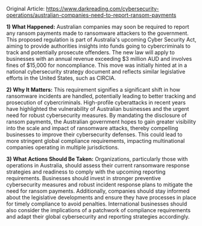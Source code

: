 Original Article: https://www.darkreading.com/cybersecurity-operations/australian-companies-need-to-report-ransom-payments

**1) What Happened:**
Australian companies may soon be required to report any ransom payments made to ransomware attackers to the government. This proposed regulation is part of Australia's upcoming Cyber Security Act, aiming to provide authorities insights into funds going to cybercriminals to track and potentially prosecute offenders. The new law will apply to businesses with an annual revenue exceeding $3 million AUD and involves fines of $15,000 for noncompliance. This move was initially hinted at in a national cybersecurity strategy document and reflects similar legislative efforts in the United States, such as CIRCIA.

**2) Why It Matters:**
This requirement signifies a significant shift in how ransomware incidents are handled, potentially leading to better tracking and prosecution of cybercriminals. High-profile cyberattacks in recent years have highlighted the vulnerability of Australian businesses and the urgent need for robust cybersecurity measures. By mandating the disclosure of ransom payments, the Australian government hopes to gain greater visibility into the scale and impact of ransomware attacks, thereby compelling businesses to improve their cybersecurity defenses. This could lead to more stringent global compliance requirements, impacting multinational companies operating in multiple jurisdictions.

**3) What Actions Should Be Taken:**
Organizations, particularly those with operations in Australia, should assess their current ransomware response strategies and readiness to comply with the upcoming reporting requirements. Businesses should invest in stronger preventive cybersecurity measures and robust incident response plans to mitigate the need for ransom payments. Additionally, companies should stay informed about the legislative developments and ensure they have processes in place for timely compliance to avoid penalties. International businesses should also consider the implications of a patchwork of compliance requirements and adapt their global cybersecurity and reporting strategies accordingly.